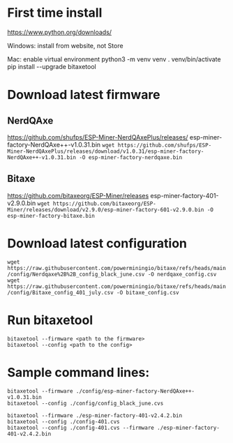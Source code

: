 # First time install
https://www.python.org/downloads/ 

Windows: install from website, not Store

Mac: enable virtual environment
python3 -m venv venv 
. venv/bin/activate
pip install --upgrade bitaxetool
# Download latest firmware
## NerdQAxe
https://github.com/shufps/ESP-Miner-NerdQAxePlus/releases/
esp-miner-factory-NerdQAxe++-v1.0.31.bin
`wget https://github.com/shufps/ESP-Miner-NerdQAxePlus/releases/download/v1.0.31/esp-miner-factory-NerdQAxe++-v1.0.31.bin -O esp-miner-factory-nerdqaxe.bin`
## Bitaxe
https://github.com/bitaxeorg/ESP-Miner/releases
esp-miner-factory-401-v2.9.0.bin
`wget https://github.com/bitaxeorg/ESP-Miner/releases/download/v2.9.0/esp-miner-factory-601-v2.9.0.bin -O esp-miner-factory-bitaxe.bin`

# Download latest configuration
`wget https://raw.githubusercontent.com/powerminingio/bitaxe/refs/heads/main/config/Nerdqaxe%2B%2B_config_black_june.csv -O nerdqaxe_config.csv`  
`wget https://raw.githubusercontent.com/powerminingio/bitaxe/refs/heads/main/config/Bitaxe_config_401_july.csv -O bitaxe_config.csv`
# Run bitaxetool
```
bitaxetool --firmware <path to the firmware>
bitaxetool --config <path to the config>
```

# Sample command lines:
```
bitaxetool --firmware ./config/esp-miner-factory-NerdQAxe++-v1.0.31.bin
bitaxetool --config ./config/config_black_june.cvs

bitaxetool --firmware ./esp-miner-factory-401-v2.4.2.bin
bitaxetool --config ./config-401.cvs
bitaxetool --config ./config-401.cvs --firmware ./esp-miner-factory-401-v2.4.2.bin
```
